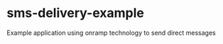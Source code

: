 sms-delivery-example
====================

Example application using onramp technology to send direct messages
